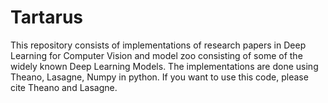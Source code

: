 # Tartarus
This repository consists of implementations of research papers in Deep Learning for Computer Vision and model zoo consisting of some of the widely known Deep Learning Models. The implementations are done using Theano, Lasagne, Numpy in python. If you want to use this code, please cite Theano and Lasagne.
